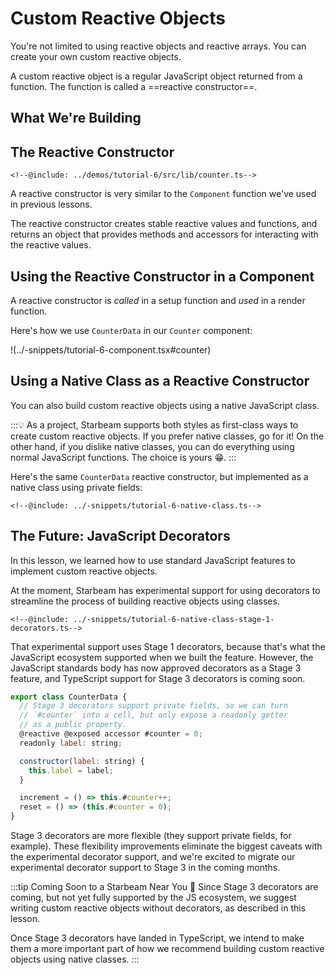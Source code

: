# Custom Reactive Objects

<script setup lang="ts">
  import * as resources from "../demos/tutorial-6/config.js";
</script>

You're not limited to using reactive objects and reactive arrays.
You can create your own custom reactive objects.

A custom reactive object is a regular JavaScript object returned
from a function. The function is called a ==reactive
constructor==.

## What We're Building

<Demo :config="resources" />

## The Reactive Constructor

```snippet {#custom}
<!--@include: ../demos/tutorial-6/src/lib/counter.ts-->
```

A reactive constructor is very similar to the `Component`
function we've used in previous lessons.

The reactive constructor creates stable reactive values and
functions, and returns an object that provides methods and
accessors for interacting with the reactive values.

## Using the Reactive Constructor in a Component

A reactive constructor is _called_ in a setup function and _used_
in a render function.

Here's how we use `CounterData` in our `Counter` component:

!(../-snippets/tutorial-6-component.tsx#counter)

## Using a Native Class as a Reactive Constructor

You can also build custom reactive objects using a native
JavaScript class.

:::💡 As a project, Starbeam supports both styles as first-class
ways to create custom reactive objects. If you prefer native
classes, go for it! On the other hand, if you dislike native
classes, you can do everything using normal JavaScript functions.
The choice is yours 😁. :::

Here's the same `CounterData` reactive constructor, but
implemented as a native class using private fields:

```snippet {#nativeclass}
<!--@include: ../-snippets/tutorial-6-native-class.ts-->
```

## The Future: JavaScript Decorators

In this lesson, we learned how to use standard JavaScript
features to implement custom reactive objects.

At the moment, Starbeam has experimental support for using
decorators to streamline the process of building reactive objects
using classes.

```snippet {#nativeclass}
<!--@include: ../-snippets/tutorial-6-native-class-stage-1-decorators.ts-->
```

That experimental support uses Stage 1 decorators, because that's
what the JavaScript ecosystem supported when we built the
feature. However, the JavaScript standards body has now approved
decorators as a Stage 3 feature, and TypeScript support for Stage
3 decorators is coming soon.

```js
export class CounterData {
  // Stage 3 decorators support private fields, so we can turn
  // `#counter` into a cell, but only expose a readonly getter
  // as a public property.
  @reactive @exposed accessor #counter = 0;
  readonly label: string;

  constructor(label: string) {
    this.label = label;
  }

  increment = () => this.#counter++;
  reset = () => (this.#counter = 0);
}
```

Stage 3 decorators are more flexible (they support private
fields, for example). These flexibility improvements eliminate
the biggest caveats with the experimental decorator support, and
we're excited to migrate our experimental decorator support to
Stage 3 in the coming months.

:::tip Coming Soon to a Starbeam Near You 🚀 Since Stage 3
decorators are coming, but not yet fully supported by the JS
ecosystem, we suggest writing custom reactive objects without
decorators, as described in this lesson.

Once Stage 3 decorators have landed in TypeScript, we intend to
make them a more important part of how we recommend building
custom reactive objects using native classes. :::

